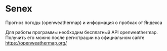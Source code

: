 # Senex
Прогноз погоды (openweathermap) и информация о пробках от Яндекса

Для работы программы необходим бесплатный API openweathermap. Получить его можно после регистрации на официальном сайте https://openweathermap.org/

